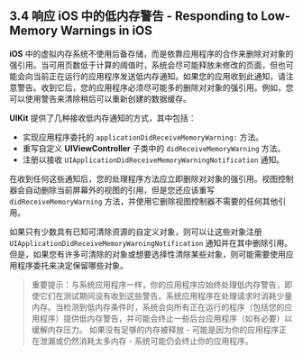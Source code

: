 ## 3.4 响应 iOS 中的低内存警告 - Responding to Low-Memory Warnings in iOS
**iOS** 中的虚拟内存系统不使用后备存储，而是依靠应用程序的合作来删除对对象的强引用。当可用页数低于计算的阈值时，系统会尽可能释放未修改的页面，但也可能会向当前正在运行的应用程序发送低内存通知。如果您的应用收到此通知，请注意警告。收到它后，您的应用程序必须尽可能多的删除对对象的强引用。例如，您可以使用警告来清除稍后可以重新创建的数据缓存。

**UIKit** 提供了几种接收低内存通知的方式，其中包括：

* 实现应用程序委托的 `applicationDidReceiveMemoryWarning:` 方法。
* 重写自定义 **UIViewController** 子类中的 `didReceiveMemoryWarning` 方法。
* 注册以接收 `UIApplicationDidReceiveMemoryWarningNotification` 通知。

在收到任何这些通知后，您的处理程序方法应立即删除对对象的强引用。视图控制器会自动删除当前屏幕外的视图的引用，但是您还应该重写 `didReceiveMemoryWarning` 方法，并使用它删除视图控制器不需要的任何其他引用。

如果只有少数具有已知可清除资源的自定义对象，则可以让这些对象注册 `UIApplicationDidReceiveMemoryWarningNotification` 通知并在其中删除引用。但是，如果您有许多可清除的对象或想要选择性清除某些对象，则可能需要使用应用程序委托来决定保留哪些对象。

> 重要提示：与系统应用程序一样，你的应用程序应始终处理低内存警告，即使它们在测试期间没有收到这些警告。系统应用程序在处理请求时消耗少量内存。当检测到低内存条件时，系统会向所有正在运行的程序（包括您的应用程序）提供低内存警告，并可能会终止一些后台应用程序（如有必要）以缓解内存压力。 如果没有足够的内存被释放 - 可能是因为你的应用程序正在泄漏或仍然消耗太多内存 - 系统可能仍会终止你的应用程序。

